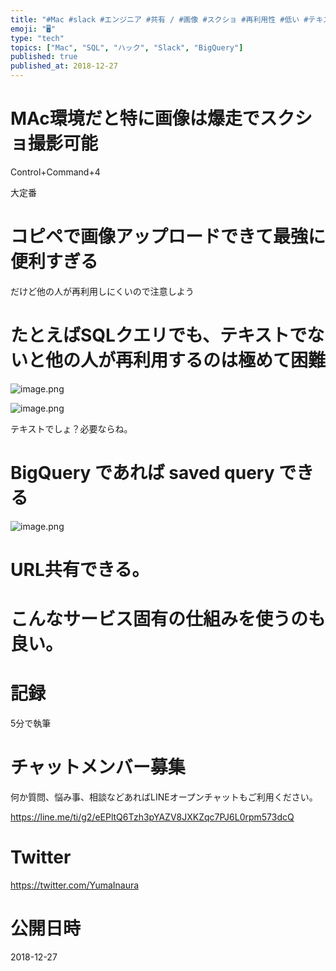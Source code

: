 ```yaml
---
title: "#Mac #slack #エンジニア #共有 / #画像 #スクショ #再利用性 #低い #テキスト #比較 / #Bigquery #SQ"
emoji: "🖥"
type: "tech"
topics: ["Mac", "SQL", "ハック", "Slack", "BigQuery"]
published: true
published_at: 2018-12-27
---
```


# MAc環境だと特に画像は爆走でスクショ撮影可能

Control+Command+4 

大定番


# コピペで画像アップロードできて最強に便利すぎる

だけど他の人が再利用しにくいので注意しよう

# たとえばSQLクエリでも、テキストでないと他の人が再利用するのは極めて困難

![image.png](https://qiita-image-store.s3.amazonaws.com/0/89618/4ef10e04-2800-b920-0909-45605bb95943.png)

![image.png](https://qiita-image-store.s3.amazonaws.com/0/89618/682c8bdd-4cc5-9659-28af-c2fe68bb4cc3.png)

テキストでしょ？必要ならね。

# BigQuery であれば saved query できる

![image.png](https://qiita-image-store.s3.amazonaws.com/0/89618/053bf349-a097-1b16-0d4d-f78e845fab32.png)

# URL共有できる。

# こんなサービス固有の仕組みを使うのも良い。

# 記録

5分で執筆








<!-- Update From Qiita API -->

# チャットメンバー募集


何か質問、悩み事、相談などあればLINEオープンチャットもご利用ください。

https://line.me/ti/g2/eEPltQ6Tzh3pYAZV8JXKZqc7PJ6L0rpm573dcQ





# Twitter


https://twitter.com/YumaInaura


<!-- Update From Qiita API -->



# 公開日時

2018-12-27
